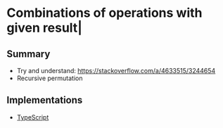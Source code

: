 # Combinations of operations with given result|

## Summary

- Try and understand: https://stackoverflow.com/a/4633515/3244654
- Recursive permutation

## Implementations

- [TypeScript](./ts/)
